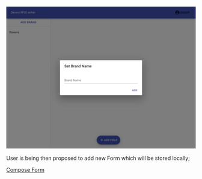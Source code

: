 ![Add Form](../../assets/devery-rfid_add_form.png)

User is being then proposed to add new Form which will be stored locally;

[Compose Form](../composer/README.md)
